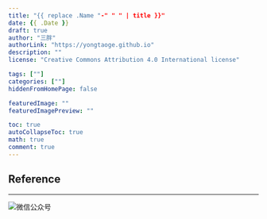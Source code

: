 ```yaml
---
title: "{{ replace .Name "-" " " | title }}"
date: {{ .Date }}
draft: true
author: "三胖"
authorLink: "https://yongtaoge.github.io"
description: ""
license: "Creative Commons Attribution 4.0 International license"

tags: [""]
categories: [""]
hiddenFromHomePage: false

featuredImage: ""
featuredImagePreview: ""

toc: true
autoCollapseToc: true
math: true
comment: true
---
```



## Reference


----
![微信公众号](/images/wechat/扫码_搜索联合传播样式-标准色版.png)
